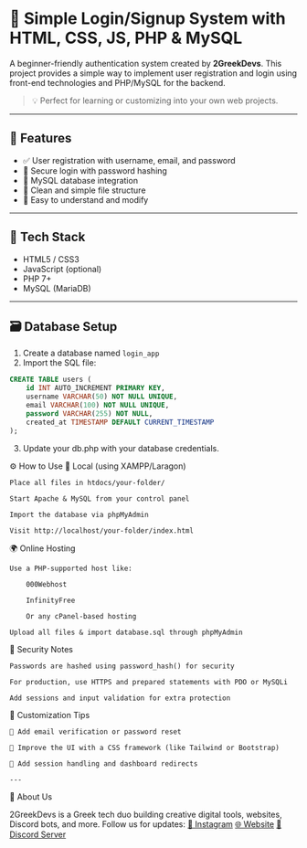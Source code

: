 # 🔐 Simple Login/Signup System with HTML, CSS, JS, PHP & MySQL

A beginner-friendly authentication system created by **2GreekDevs**. This project provides a simple way to implement user registration and login using front-end technologies and PHP/MySQL for the backend.

> 💡 Perfect for learning or customizing into your own web projects.

---

## 🚀 Features

- ✅ User registration with username, email, and password
- 🔑 Secure login with password hashing
- 💾 MySQL database integration
- 📁 Clean and simple file structure
- 🧠 Easy to understand and modify

---

## 🧰 Tech Stack

- HTML5 / CSS3
- JavaScript (optional)
- PHP 7+
- MySQL (MariaDB)

---

## 🗃️ Database Setup

1. Create a database named `login_app`
2. Import the SQL file:

```sql
CREATE TABLE users (
    id INT AUTO_INCREMENT PRIMARY KEY,
    username VARCHAR(50) NOT NULL UNIQUE,
    email VARCHAR(100) NOT NULL UNIQUE,
    password VARCHAR(255) NOT NULL,
    created_at TIMESTAMP DEFAULT CURRENT_TIMESTAMP
);
```
3. Update your db.php with your database credentials.

⚙️ How to Use
🔧 Local (using XAMPP/Laragon)

    Place all files in htdocs/your-folder/

    Start Apache & MySQL from your control panel

    Import the database via phpMyAdmin

    Visit http://localhost/your-folder/index.html

🌍 Online Hosting

    Use a PHP-supported host like:

        000Webhost

        InfinityFree

        Or any cPanel-based hosting

    Upload all files & import database.sql through phpMyAdmin

🔐 Security Notes

    Passwords are hashed using password_hash() for security

    For production, use HTTPS and prepared statements with PDO or MySQLi

    Add sessions and input validation for extra protection

📌 Customization Tips

    💬 Add email verification or password reset

    🎨 Improve the UI with a CSS framework (like Tailwind or Bootstrap)

    🔐 Add session handling and dashboard redirects

    ---

🤝 About Us

2GreekDevs is a Greek tech duo building creative digital tools, websites, Discord bots, and more.
Follow us for updates:
[📸 Instagram](https://www.instagram.com/2greekdevs/)
[🌐 Website](2greekdevs.com)
[💬 Discord Server](https://discord.gg/dHCvUaFAAH)

